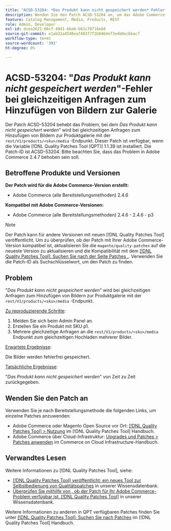 ```yaml
---
title: "ACSD-53204: *Das Produkt kann nicht gespeichert werden* Fehler bei gleichzeitigen Anfragen zum Hinzufügen von Bildern zur Galerie."
description: Wenden Sie den Patch ACSD-53204 an, um das Adobe Commerce-Problem zu beheben, bei dem der Fehler *Das Produkt kann nicht gespeichert werden* ausgegeben wird, wenn gleichzeitige Anfragen zum Hinzufügen von Bildern zur Produktgalerie mit dem Endpunkt rest/V1/products/&lt;sku&gt;/media gestellt werden.
feature: Catalog Management, Media, Products, REST
role: Admin, Developer
exl-id: dcea2621-66cf-49d1-bba6-b61c70716e84
source-git-commit: e1ab32a4540ea7483f7f2b8464ef3e4b0ecbbac7
workflow-type: tm+mt
source-wordcount: '392'
ht-degree: 0%

---
```


# ACSD-53204: &quot;*Das Produkt kann nicht gespeichert werden*&quot;-Fehler bei gleichzeitigen Anfragen zum Hinzufügen von Bildern zur Galerie

Der Patch ACSD-53204 behebt das Problem, bei dem *Das Produkt kann nicht gespeichert werden*&quot; wird bei gleichzeitigen Anfragen zum Hinzufügen von Bildern zur Produktgalerie mit der `rest/V1/products/<sku>/media` -Endpunkt. Dieser Patch ist verfügbar, wenn die Variable [!DNL Quality Patches Tool (QPT)] 1.1.39 ist installiert. Die Patch-ID ist ACSD-53204. Bitte beachten Sie, dass das Problem in Adobe Commerce 2.4.7 behoben sein soll.

## Betroffene Produkte und Versionen

**Der Patch wird für die Adobe Commerce-Version erstellt:**

* Adobe Commerce (alle Bereitstellungsmethoden) 2.4.6

**Kompatibel mit Adobe Commerce-Versionen:**

* Adobe Commerce (alle Bereitstellungsmethoden) 2.4.6 - 2.4.6 - p3

>[!NOTE]
>
>Der Patch kann für andere Versionen mit neuen [!DNL Quality Patches Tool] veröffentlicht. Um zu überprüfen, ob der Patch mit Ihrer Adobe Commerce-Version kompatibel ist, aktualisieren Sie die `magento/quality-patches` auf die neueste Version zu aktualisieren und die Kompatibilität mit dem [[!DNL Quality Patches Tool]: Suchen Sie nach der Seite Patches .](https://experienceleague.adobe.com/tools/commerce-quality-patches/index.html). Verwenden Sie die Patch-ID als Suchschlüsselwort, um den Patch zu finden.

## Problem

&quot;*Das Produkt kann nicht gespeichert werden*&quot; wird bei gleichzeitigen Anfragen zum Hinzufügen von Bildern zur Produktgalerie mit der `rest/V1/products/<sku>/media` -Endpunkt.

<u>Zu reproduzierende Schritte</u>:

1. Melden Sie sich beim Admin Panel an.
1. Erstellen Sie ein Produkt mit SKU p1.
1. Mehrere gleichzeitige Anfragen an die `rest/V1/products/<sku>/media` Endpunkt zum gleichzeitigen Hochladen mehrerer Bilder.

<u>Erwartete Ergebnisse</u>:

Die Bilder werden fehlerfrei gespeichert.

<u>Tatsächliche Ergebnisse</u>:

&quot;*Das Produkt kann nicht gespeichert werden*&quot; von Zeit zu Zeit zurückgegeben.

## Wenden Sie den Patch an

Verwenden Sie je nach Bereitstellungsmethode die folgenden Links, um einzelne Patches anzuwenden:

* Adobe Commerce oder Magento Open Source vor Ort: [[!DNL Quality Patches Tool] > Nutzung](https://experienceleague.adobe.com/docs/commerce-operations/tools/quality-patches-tool/usage.html) im [!DNL Quality Patches Tool] Handbuch.
* Adobe Commerce über Cloud-Infrastruktur: [Upgrades und Patches > Patches anwenden](https://experienceleague.adobe.com/docs/commerce-cloud-service/user-guide/develop/upgrade/apply-patches.html) im Commerce on Cloud Infrastructure-Handbuch.

## Verwandtes Lesen

Weitere Informationen zu [!DNL Quality Patches Tool], siehe:

* [[!DNL Quality Patches Tool] veröffentlicht: ein neues Tool zur Selbstbedienung von Qualitätspatches](/help/announcements/adobe-commerce-announcements/magento-quality-patches-released-new-tool-to-self-serve-quality-patches.md) in unserer Wissensdatenbank.
* [Überprüfen Sie mithilfe von , ob der Patch für Ihr Adobe Commerce-Problem verfügbar ist. [!DNL Quality Patches Tool]](/help/support-tools/patches-available-in-qpt-tool/check-patch-for-magento-issue-with-magento-quality-patches.md) in unserer Wissensdatenbank.

Weitere Informationen zu anderen in QPT verfügbaren Patches finden Sie unter [[!DNL Quality Patches Tool]: Suchen Sie nach Patches](https://experienceleague.adobe.com/tools/commerce-quality-patches/index.html) im [!DNL Quality Patches Tool] Handbuch.

